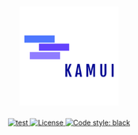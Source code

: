 <h1 align="center">
    <a href="https://github.com/thepabloaguilar/kamui">
        <img alt="Kamui logo" src="static/kamui_logo.png">
    </a>
</h1>
<p align="center">
    <a href="https://github.com/thepabloaguilar/kamui/actions?query=workflow%3Atest">
        <img alt="test" src="https://github.com/thepabloaguilar/kamui/workflows/test/badge.svg?branch=master">
    </a>
    <a href="LICENSE">
        <img alt="License" src="https://img.shields.io/badge/License-Apache%202.0-blue.svg">
    </a>
    <a href="https://github.com/psf/black">
        <img alt="Code style: black" src="https://img.shields.io/badge/code%20style-black-000000.svg">
    </a>
</p>